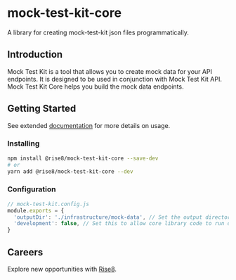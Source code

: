 # mock-test-kit-core

A library for creating mock-test-kit json files programmatically.

## Introduction
Mock Test Kit is a tool that allows you to create mock data for your API endpoints. It is designed
to be used in conjunction with Mock Test Kit API. Mock Test Kit Core helps you build the mock data
endpoints.

## Getting Started
See extended [documentation](docs/index.md) for more details on usage.

### Installing

```sh
npm install @rise8/mock-test-kit-core --save-dev
# or 
yarn add @rise8/mock-test-kit-core --dev
```

### Configuration

```javascript
// mock-test-kit.config.js
module.exports = {
  'outputDir': './infrastructure/mock-data', // Set the output directory for json files
  'development': false, // Set this to allow core library code to run during development
}
```


## Careers

Explore new opportunities with [Rise8](https://rise8.us/careers/).

